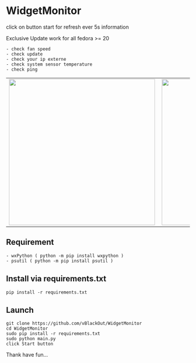 # WidgetMonitor  
  
click on button start for refresh ever 5s information 

Exclusive Update work for all fedora >= 20  

```
- check fan speed
- check update
- check your ip externe
- check system sensor temperature
- check ping
```
<table border="0" style="border:0px;border-collapse: collapse;">
  <tr><td>
<a href="url"><img align="left" src="https://www.cuby-hebergs.com/dl/images/github/WidgetMonitor/main3.png" align="left" height="400" width="400" ></a>  </td>
<td><a href="url"><img align="left" src="https://www.cuby-hebergs.com/dl/images/github/WidgetMonitor/mains3_update.png" align="left" height="400" width="400" ></a></td>
  </tr>
  </table>



## Requirement  
```
- wxPython ( python -m pip install wxpython )
- psutil ( python -m pip install psutil )

```
## Install via requirements.txt
```
pip install -r requirements.txt
```


## Launch 
```
git clone https://github.com/vBlackOut/WidgetMonitor
cd WidgetMonitor
sudo pip install -r requirements.txt
sudo python main.py
click Start button
```

Thank have fun...
